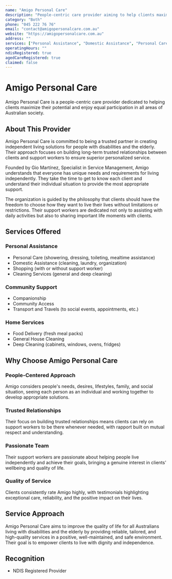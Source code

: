 ```yaml
---
name: "Amigo Personal Care"
description: "People-centric care provider aiming to help clients maximize their potential and enjoy equal participation in all areas of Australian society."
category: "Both"
phone: "045 222 76 76"
email: "contact@amigopersonalcare.com.au"
website: "https://amigopersonalcare.com.au"
address: ""
services: ["Personal Assistance", "Domestic Assistance", "Personal Care", "Companionship", "Food Delivery", "Shopping", "Cleaning Services", "Community Access", "Transport and Travels"]
operatingHours: ""
ndisRegistered: true
agedCareRegistered: true
claimed: false
---
```


# Amigo Personal Care

Amigo Personal Care is a people-centric care provider dedicated to helping clients maximize their potential and enjoy equal participation in all areas of Australian society.

## About This Provider

Amigo Personal Care is committed to being a trusted partner in creating independent living solutions for people with disabilities and the elderly. Their approach focuses on building long-term trusted relationships between clients and support workers to ensure superior personalized service.

Founded by Gio Martínez, Specialist in Service Management, Amigo understands that everyone has unique needs and requirements for living independently. They take the time to get to know each client and understand their individual situation to provide the most appropriate support.

The organization is guided by the philosophy that clients should have the freedom to choose how they want to live their lives without limitations or restrictions. Their support workers are dedicated not only to assisting with daily activities but also to sharing important life moments with clients.

## Services Offered

### Personal Assistance
- Personal Care (showering, dressing, toileting, mealtime assistance)
- Domestic Assistance (cleaning, laundry, organization)
- Shopping (with or without support worker)
- Cleaning Services (general and deep cleaning)

### Community Support
- Companionship
- Community Access
- Transport and Travels (to social events, appointments, etc.)

### Home Services
- Food Delivery (fresh meal packs)
- General House Cleaning
- Deep Cleaning (cabinets, windows, ovens, fridges)

## Why Choose Amigo Personal Care

### People-Centered Approach
Amigo considers people's needs, desires, lifestyles, family, and social situation, seeing each person as an individual and working together to develop appropriate solutions.

### Trusted Relationships
Their focus on building trusted relationships means clients can rely on support workers to be there whenever needed, with rapport built on mutual respect and understanding.

### Passionate Team
Their support workers are passionate about helping people live independently and achieve their goals, bringing a genuine interest in clients' wellbeing and quality of life.

### Quality of Service
Clients consistently rate Amigo highly, with testimonials highlighting exceptional care, reliability, and the positive impact on their lives.

## Service Approach

Amigo Personal Care aims to improve the quality of life for all Australians living with disabilities and the elderly by providing reliable, tailored, and high-quality services in a positive, well-maintained, and safe environment. Their goal is to empower clients to live with dignity and independence.

## Recognition

- NDIS Registered Provider 